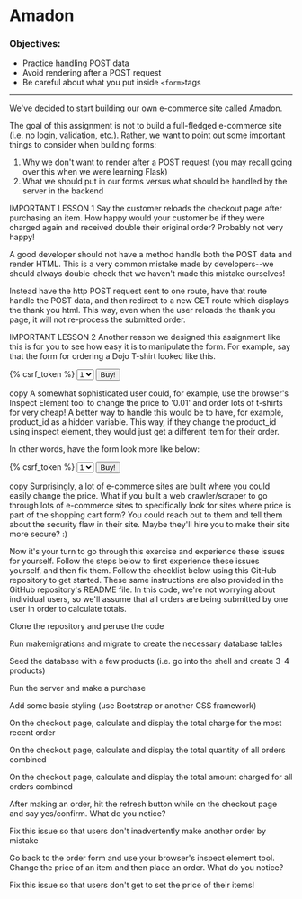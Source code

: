 # Amadon
### Objectives:
- Practice handling POST data
- Avoid rendering after a POST request
- Be careful about what you put inside `<form>`tags
<hr>
We've decided to start building our own e-commerce site called Amadon.

The goal of this assignment is not to build a full-fledged e-commerce site (i.e. no login, validation, etc.). Rather, we want to point out some important things to consider when building forms:

1. Why we don't want to render after a POST request (you may recall going over this when we were learning Flask)
2. What we should put in our forms versus what should be handled by the server in the backend



IMPORTANT LESSON 1
Say the customer reloads the checkout page after purchasing an item. How happy would your customer be if they were charged again and received double their original order? Probably not very happy!

A good developer should not have a method handle both the POST data and render HTML. This is a very common mistake made by developers--we should always double-check that we haven't made this mistake ourselves!

Instead have the http POST request sent to one route, have that route handle the POST data, and then redirect to a new GET route which displays the thank you html. This way, even when the user reloads the thank you page, it will not re-process the submitted order.

IMPORTANT LESSON 2
Another reason we designed this assignment like this is for you to see how easy it is to manipulate the form. For example, say that the form for ordering a Dojo T-shirt looked like this.

<form action='/amadon/buy' method='post'>
  {% csrf_token %}
  <select name='quantity'>
     <option>1</option>
     <option>2</option>
     <option>3</option>
  </select>
  <input type='hidden' name='price' value='19.99' />
  <button type='submit'>Buy!</button>
</form>copy
A somewhat sophisticated user could, for example, use the browser's Inspect Element tool to change the price to '0.01' and order lots of t-shirts for very cheap! A better way to handle this would be to have, for example, product_id as a hidden variable. This way, if they change the product_id using inspect element, they would just get a different item for their order.

In other words, have the form look more like below:

<form action='/amadon/buy' method='post'>
  {% csrf_token %}
  <select name='quantity'>
     <option>1</option>
     <option>2</option>
     <option>3</option>
  </select>
  <input type='hidden' name='product_id' value='1015' />
  <button type='submit'>Buy!</button>
</form>
copy
Surprisingly, a lot of e-commerce sites are built where you could easily change the price. What if you built a web crawler/scraper to go through lots of e-commerce sites to specifically look for sites where price is part of the shopping cart form? You could reach out to them and tell them about the security flaw in their site. Maybe they'll hire you to make their site more secure? :)

Now it's your turn to go through this exercise and experience these issues for yourself. Follow the steps below to first experience these issues yourself, and then fix them. Follow the checklist below using this GitHub repository to get started. These same instructions are also provided in the GitHub repository's README file. In this code, we're not worrying about individual users, so we'll assume that all orders are being submitted by one user in order to calculate totals.

Clone the repository and peruse the code

Run makemigrations and migrate to create the necessary database tables

Seed the database with a few products (i.e. go into the shell and create 3-4 products)

Run the server and make a purchase

Add some basic styling (use Bootstrap or another CSS framework)

On the checkout page, calculate and display the total charge for the most recent order

On the checkout page, calculate and display the total quantity of all orders combined

On the checkout page, calculate and display the total amount charged for all orders combined

After making an order, hit the refresh button while on the checkout page and say yes/confirm. What do you notice?

Fix this issue so that users don't inadvertently make another order by mistake

Go back to the order form and use your browser's inspect element tool. Change the price of an item and then place an order. What do you notice?

Fix this issue so that users don't get to set the price of their items!